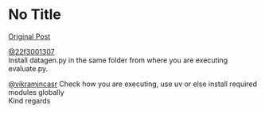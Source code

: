# No Title

[Original Post](https://discourse.onlinedegree.iitm.ac.in/t/164277/218)

<p><a class="mention" href="/u/22f3001307">@22f3001307</a><br>
Install datagen.py in the same folder from where you are executing evaluate.py.</p>
<p><a class="mention" href="/u/vikramjncasr">@vikramjncasr</a> Check how you are executing, use uv or else install required modules globally<br>
Kind regards</p>